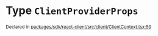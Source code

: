 # Type `ClientProviderProps`
<sub>Declared in [packages/sdk/react-client/src/client/ClientContext.tsx:50](https://github.com/dxos/dxos/blob/061d3392e/packages/sdk/react-client/src/client/ClientContext.tsx#L50)</sub>






